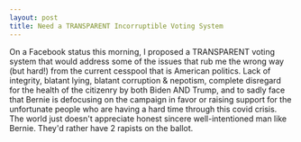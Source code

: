 ```yaml
---
layout: post
title: Need a TRANSPARENT Incorruptible Voting System
---
```


On a Facebook status this morning, I proposed a TRANSPARENT voting
system that would address some of the issues that rub me the wrong way
(but hard!) from the current cesspool that is American politics. Lack
of integrity, blatant lying, blatant corruption & nepotism, complete
disregard for the health of the citizenry by both Biden AND Trump, and
to sadly face that Bernie is defocusing on the campaign in favor or
raising support for the unfortunate people who are having a hard time
through this covid crisis. The world just doesn't appreciate honest
sincere well-intentioned man like Bernie. They'd rather have 2 rapists
on the ballot.
